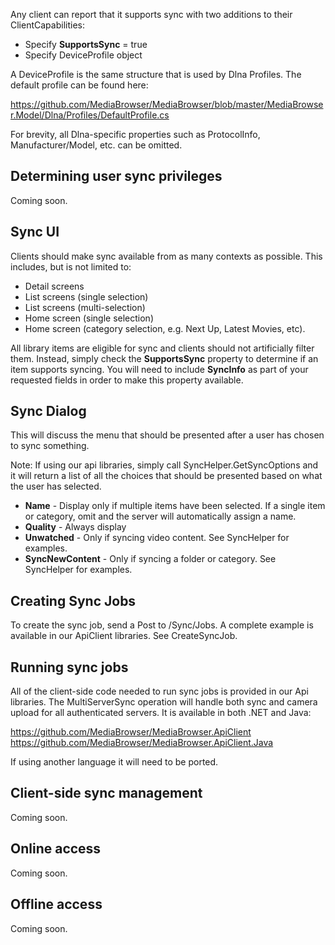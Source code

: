 Any client can report that it supports sync with two additions to their ClientCapabilities:

* Specify **SupportsSync** = true
* Specify DeviceProfile object

A DeviceProfile is the same structure that is used by Dlna Profiles. The default profile can be found here:

https://github.com/MediaBrowser/MediaBrowser/blob/master/MediaBrowser.Model/Dlna/Profiles/DefaultProfile.cs

For brevity, all Dlna-specific properties such as ProtocolInfo, Manufacturer/Model, etc. can be omitted.

## Determining user sync privileges

Coming soon.

## Sync UI

Clients should make sync available from as many contexts as possible. This includes, but is not limited to:

* Detail screens
* List screens (single selection)
* List screens (multi-selection)
* Home screen (single selection)
* Home screen (category selection, e.g. Next Up, Latest Movies, etc).

All library items are eligible for sync and clients should not artificially filter them. Instead, simply check the **SupportsSync** property to determine if an item supports syncing. You will need to include **SyncInfo** as part of your requested fields in order to make this property available.

## Sync Dialog

This will discuss the menu that should be presented after a user has chosen to sync something.

Note: If using our api libraries, simply call SyncHelper.GetSyncOptions and it will return a list of all the choices that should be presented based on what the user has selected.

* **Name** - Display only if multiple items have been selected. If a single item or category, omit and the server will automatically assign a name.
* **Quality** - Always display
* **Unwatched** - Only if syncing video content. See SyncHelper for examples.
* **SyncNewContent** - Only if syncing a folder or category. See SyncHelper for examples.

## Creating Sync Jobs

To create the sync job, send a Post to /Sync/Jobs. A complete example is available in our ApiClient libraries. See CreateSyncJob.

## Running sync jobs

All of the client-side code needed to run sync jobs is provided in our Api libraries. The MultiServerSync operation will handle both sync and camera upload for all authenticated servers. It is available in both .NET and Java:

https://github.com/MediaBrowser/MediaBrowser.ApiClient
https://github.com/MediaBrowser/MediaBrowser.ApiClient.Java

If using another language it will need to be ported.

## Client-side sync management

Coming soon.

## Online access

Coming soon.

## Offline access

Coming soon.